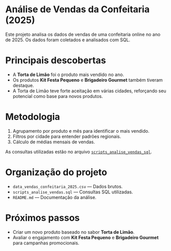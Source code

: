 # Análise de Vendas da Confeitaria (2025)

Este projeto analisa os dados de vendas de uma confeitaria online no ano de 2025. Os dados foram coletados e analisados com SQL.

# Principais descobertas

- A **Torta de Limão** foi o produto mais vendido no ano.
- Os produtos **Kit Festa Pequeno** e **Brigadeiro Gourmet** também tiveram destaque.
- A Torta de Limão teve forte aceitação em várias cidades, reforçando seu potencial como base para novos produtos.

# Metodologia

1. Agrupamento por produto e mês para identificar o mais vendido.
2. Filtros por cidade para entender padrões regionais.
3. Cálculo de médias mensais de vendas.

As consultas utilizadas estão no arquivo [`scripts_analise_vendas_sql`](scripts_analise_vendas.sql).

# Organização do projeto

- `data_vendas_confeitaria_2025.csv` — Dados brutos.
- `scripts_analise_vendas.sql` — Consultas SQL utilizadas.
- `README.md` — Documentação da análise.

# Próximos passos

- Criar um novo produto baseado no sabor **Torta de Limão**.
- Avaliar o engajamento com **Kit Festa Pequeno** e **Brigadeiro Gourmet** para campanhas promocionais.
